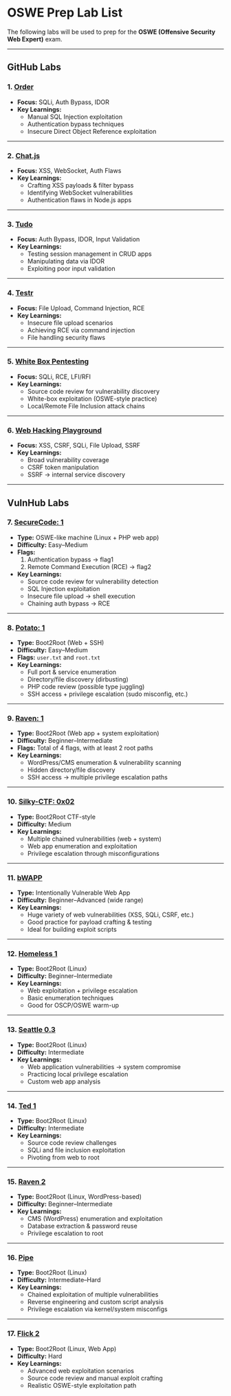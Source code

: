 # OSWE Prep Lab List

The following labs will be used to prep for the **OSWE (Offensive Security Web Expert)** exam.  

---

## GitHub Labs

### 1. [Order](https://github.com/bmdyy/order)
- **Focus:** SQLi, Auth Bypass, IDOR  
- **Key Learnings:**  
  - Manual SQL Injection exploitation  
  - Authentication bypass techniques  
  - Insecure Direct Object Reference exploitation  

---

### 2. [Chat.js](https://github.com/bmdyy/chat.js)
- **Focus:** XSS, WebSocket, Auth Flaws  
- **Key Learnings:**  
  - Crafting XSS payloads & filter bypass  
  - Identifying WebSocket vulnerabilities  
  - Authentication flaws in Node.js apps  

---

### 3. [Tudo](https://github.com/bmdyy/tudo)
- **Focus:** Auth Bypass, IDOR, Input Validation  
- **Key Learnings:**  
  - Testing session management in CRUD apps  
  - Manipulating data via IDOR  
  - Exploiting poor input validation  

---

### 4. [Testr](https://github.com/bmdyy/testr)
- **Focus:** File Upload, Command Injection, RCE  
- **Key Learnings:**  
  - Insecure file upload scenarios  
  - Achieving RCE via command injection  
  - File handling security flaws  

---

### 5. [White Box Pentesting](https://github.com/TROUBLE-1/White-box-pentesting)
- **Focus:** SQLi, RCE, LFI/RFI  
- **Key Learnings:**  
  - Source code review for vulnerability discovery  
  - White-box exploitation (OSWE-style practice)  
  - Local/Remote File Inclusion attack chains  

---

### 6. [Web Hacking Playground](https://github.com/takito1812/web-hacking-playground)
- **Focus:** XSS, CSRF, SQLi, File Upload, SSRF  
- **Key Learnings:**  
  - Broad vulnerability coverage  
  - CSRF token manipulation  
  - SSRF → internal service discovery  

---

## VulnHub Labs

### 7. [SecureCode: 1](https://www.vulnhub.com/entry/securecode-1,651/)
- **Type:** OSWE-like machine (Linux + PHP web app)  
- **Difficulty:** Easy–Medium  
- **Flags:**  
  1. Authentication bypass → flag1  
  2. Remote Command Execution (RCE) → flag2  
- **Key Learnings:**  
  - Source code review for vulnerability detection  
  - SQL Injection exploitation  
  - Insecure file upload → shell execution  
  - Chaining auth bypass → RCE  

---

### 8. [Potato: 1](https://www.vulnhub.com/entry/potato-1,529/)
- **Type:** Boot2Root (Web + SSH)  
- **Difficulty:** Easy–Medium  
- **Flags:** `user.txt` and `root.txt`  
- **Key Learnings:**  
  - Full port & service enumeration  
  - Directory/file discovery (dirbusting)  
  - PHP code review (possible type juggling)  
  - SSH access + privilege escalation (sudo misconfig, etc.)  

---

### 9. [Raven: 1](https://www.vulnhub.com/entry/raven-1,256/)
- **Type:** Boot2Root (Web app + system exploitation)  
- **Difficulty:** Beginner–Intermediate  
- **Flags:** Total of 4 flags, with at least 2 root paths  
- **Key Learnings:**  
  - WordPress/CMS enumeration & vulnerability scanning  
  - Hidden directory/file discovery  
  - SSH access → multiple privilege escalation paths  

---

### 10. [Silky-CTF: 0x02](https://www.vulnhub.com/entry/silky-ctf-0x02,307/)
- **Type:** Boot2Root CTF-style  
- **Difficulty:** Medium  
- **Key Learnings:**  
  - Multiple chained vulnerabilities (web + system)  
  - Web app enumeration and exploitation  
  - Privilege escalation through misconfigurations  

---

### 11. [bWAPP](https://www.vulnhub.com/series/bwapp,34/)
- **Type:** Intentionally Vulnerable Web App  
- **Difficulty:** Beginner–Advanced (wide range)  
- **Key Learnings:**  
  - Huge variety of web vulnerabilities (XSS, SQLi, CSRF, etc.)  
  - Good practice for payload crafting & testing  
  - Ideal for building exploit scripts  

---

### 12. [Homeless 1](https://www.vulnhub.com/entry/homeless-1,215/)
- **Type:** Boot2Root (Linux)  
- **Difficulty:** Beginner–Intermediate  
- **Key Learnings:**  
  - Web exploitation + privilege escalation  
  - Basic enumeration techniques  
  - Good for OSCP/OSWE warm-up  

---

### 13. [Seattle 0.3](https://www.vulnhub.com/entry/seattle-v03,145/)
- **Type:** Boot2Root (Linux)  
- **Difficulty:** Intermediate  
- **Key Learnings:**  
  - Web application vulnerabilities → system compromise  
  - Practicing local privilege escalation  
  - Custom web app analysis  

---

### 14. [Ted 1](https://www.vulnhub.com/entry/ted-1,327/)
- **Type:** Boot2Root (Linux)  
- **Difficulty:** Intermediate  
- **Key Learnings:**  
  - Source code review challenges  
  - SQLi and file inclusion exploitation  
  - Pivoting from web to root  

---

### 15. [Raven 2](https://www.vulnhub.com/entry/raven-2,269/)
- **Type:** Boot2Root (Linux, WordPress-based)  
- **Difficulty:** Beginner–Intermediate  
- **Key Learnings:**  
  - CMS (WordPress) enumeration and exploitation  
  - Database extraction & password reuse  
  - Privilege escalation to root  

---

### 16. [Pipe](https://www.vulnhub.com/entry/devrandom-pipe,124/)
- **Type:** Boot2Root (Linux)  
- **Difficulty:** Intermediate–Hard  
- **Key Learnings:**  
  - Chained exploitation of multiple vulnerabilities  
  - Reverse engineering and custom script analysis  
  - Privilege escalation via kernel/system misconfigs  

---

### 17. [Flick 2](https://www.vulnhub.com/entry/flick-2,122/)
- **Type:** Boot2Root (Linux, Web App)  
- **Difficulty:** Hard  
- **Key Learnings:**  
  - Advanced web exploitation scenarios  
  - Source code review and manual exploit crafting  
  - Realistic OSWE-style exploitation path  
